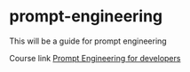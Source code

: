 # prompt-engineering
This will be a guide for prompt engineering

Course link
[Prompt Engineering for developers](https://www.deeplearning.ai/short-courses/chatgpt-prompt-engineering-for-developers/)
